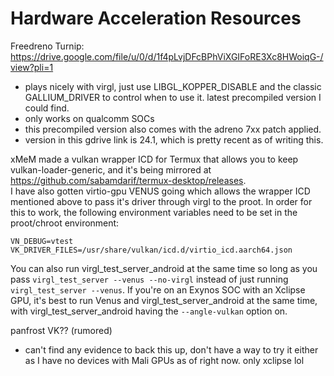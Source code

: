 # Hardware Acceleration Resources

  Freedreno Turnip: https://drive.google.com/file/u/0/d/1f4pLvjDFcBPhViXGIFoRE3Xc8HWoiqG-/view?pli=1
  - plays nicely with virgl, just use LIBGL_KOPPER_DISABLE and the classic GALLIUM_DRIVER to control when to use it. latest precompiled version I could find.
  - only works on qualcomm SOCs
  - this precompiled version also comes with the adreno 7xx patch applied.
  - version in this gdrive link is 24.1, which is pretty recent as of writing this.  
  
xMeM made a vulkan wrapper ICD for Termux that allows you to keep vulkan-loader-generic, and it's being mirrored at https://github.com/sabamdarif/termux-desktop/releases.  
I have also gotten virtio-gpu VENUS going which allows the wrapper ICD mentioned above to pass it's driver through virgl to the proot. In order for this to work, the following environment variables need to be set in the proot/chroot environment:
```
VN_DEBUG=vtest VK_DRIVER_FILES=/usr/share/vulkan/icd.d/virtio_icd.aarch64.json
```
  You can also run virgl_test_server_android at the same time so long as you pass ```virgl_test_server --venus --no-virgl``` instead of just running ```virgl_test_server --venus```. If you're on an Exynos SOC with an Xclipse GPU, it's best to run Venus and virgl_test_server_android at the same time, with virgl_test_server_android having the ```--angle-vulkan``` option on.
  
  panfrost VK?? (rumored)
  - can't find any evidence to back this up, don't have a way to try it either as I have no devices with Mali GPUs as of right now. only xclipse lol
